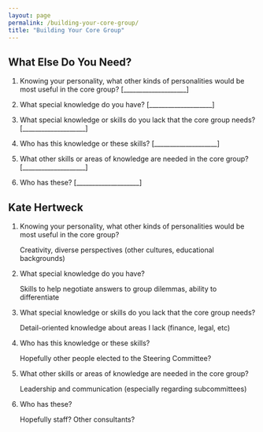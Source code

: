```yaml
---
layout: page
permalink: /building-your-core-group/
title: "Building Your Core Group"
---
```


## What Else Do You Need?

1.  Knowing your personality, what other kinds of personalities would be most useful in the core group?
    [____________________]

2.  What special knowledge do you have?
    [____________________]

3.  What special knowledge or skills do you lack that the core group needs?
    [____________________]

4.  Who has this knowledge or these skills?
    [____________________]

5.  What other skills or areas of knowledge are needed in the core group?
    [____________________]

6.  Who has these?
    [____________________]
    
## Kate Hertweck

1.  Knowing your personality, what other kinds of personalities would be most useful in the core group?
    
    Creativity, diverse perspectives (other cultures, educational backgrounds)

2.  What special knowledge do you have?
    
    Skills to help negotiate answers to group dilemmas, ability to differentiate 

3.  What special knowledge or skills do you lack that the core group needs?
    
    Detail-oriented knowledge about areas I lack (finance, legal, etc)

4.  Who has this knowledge or these skills?
    
    Hopefully other people elected to the Steering Committee?

5.  What other skills or areas of knowledge are needed in the core group?
    
    Leadership and communication (especially regarding subcommittees)

6.  Who has these?
    
    Hopefully staff? Other consultants?
